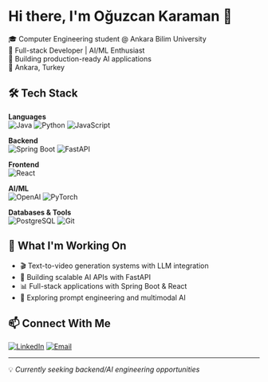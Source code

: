 # Hi there, I'm Oğuzcan Karaman 👋

🎓 Computer Engineering student @ Ankara Bilim University  
💼 Full-stack Developer | AI/ML Enthusiast  
🚀 Building production-ready AI applications  
📍 Ankara, Turkey

## 🛠️ Tech Stack

**Languages**  
![Java](https://img.shields.io/badge/-Java-007396?style=flat-square&logo=java&logoColor=white)
![Python](https://img.shields.io/badge/-Python-3776AB?style=flat-square&logo=python&logoColor=white)
![JavaScript](https://img.shields.io/badge/-JavaScript-F7DF1E?style=flat-square&logo=javascript&logoColor=black)

**Backend**  
![Spring Boot](https://img.shields.io/badge/-Spring%20Boot-6DB33F?style=flat-square&logo=spring&logoColor=white)
![FastAPI](https://img.shields.io/badge/-FastAPI-009688?style=flat-square&logo=fastapi&logoColor=white)

**Frontend**  
![React](https://img.shields.io/badge/-React-61DAFB?style=flat-square&logo=react&logoColor=black)

**AI/ML**  
![OpenAI](https://img.shields.io/badge/-OpenAI-412991?style=flat-square&logo=openai&logoColor=white)
![PyTorch](https://img.shields.io/badge/-PyTorch-EE4C2C?style=flat-square&logo=pytorch&logoColor=white)

**Databases & Tools**  
![PostgreSQL](https://img.shields.io/badge/-PostgreSQL-336791?style=flat-square&logo=postgresql&logoColor=white)
![Git](https://img.shields.io/badge/-Git-F05032?style=flat-square&logo=git&logoColor=white)

## 🔭 What I'm Working On

- 🎬 Text-to-video generation systems with LLM integration
- 🤖 Building scalable AI APIs with FastAPI
- 📊 Full-stack applications with Spring Boot & React
- 🧠 Exploring prompt engineering and multimodal AI

## 📫 Connect With Me

[![LinkedIn](https://img.shields.io/badge/-LinkedIn-0077B5?style=flat-square&logo=linkedin&logoColor=white)](https://www.linkedin.com/in/oguzcankaraman)
[![Email](https://img.shields.io/badge/-Email-D14836?style=flat-square&logo=gmail&logoColor=white)](mailto:oguzcan07@gmail.com)

---

💡 *Currently seeking backend/AI engineering opportunities*
